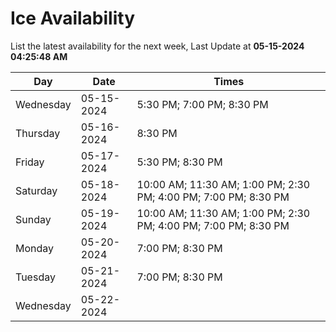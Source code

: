 # Ice Availability

List the latest availability for the next week, Last Update at **05-15-2024 04:25:48 AM**

| Day         | Date        | Times       |
| ----------- | ----------- | ----------- |
|Wednesday|05-15-2024|5:30 PM; 7:00 PM; 8:30 PM|
|Thursday|05-16-2024|8:30 PM|
|Friday|05-17-2024|5:30 PM; 8:30 PM|
|Saturday|05-18-2024|10:00 AM; 11:30 AM; 1:00 PM; 2:30 PM; 4:00 PM; 7:00 PM; 8:30 PM|
|Sunday|05-19-2024|10:00 AM; 11:30 AM; 1:00 PM; 2:30 PM; 4:00 PM; 7:00 PM; 8:30 PM|
|Monday|05-20-2024|7:00 PM; 8:30 PM|
|Tuesday|05-21-2024|7:00 PM; 8:30 PM|
|Wednesday|05-22-2024||
